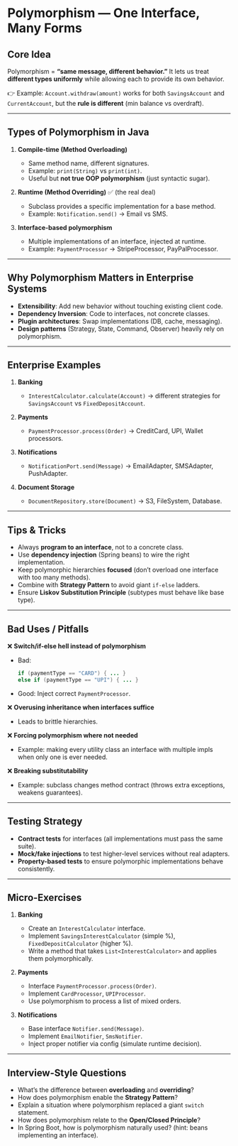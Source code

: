# Polymorphism — One Interface, Many Forms

## Core Idea

Polymorphism = **“same message, different behavior.”**
It lets us treat **different types uniformly** while allowing each to provide its own behavior.

👉 Example: `Account.withdraw(amount)` works for both `SavingsAccount` and `CurrentAccount`, but the **rule is different** (min balance vs overdraft).

---

## Types of Polymorphism in Java

1. **Compile-time (Method Overloading)**

    * Same method name, different signatures.
    * Example: `print(String)` vs `print(int)`.
    * Useful but **not true OOP polymorphism** (just syntactic sugar).

2. **Runtime (Method Overriding)** ✅ (the real deal)

    * Subclass provides a specific implementation for a base method.
    * Example: `Notification.send()` → Email vs SMS.

3. **Interface-based polymorphism**

    * Multiple implementations of an interface, injected at runtime.
    * Example: `PaymentProcessor` → StripeProcessor, PayPalProcessor.

---

## Why Polymorphism Matters in Enterprise Systems

* **Extensibility**: Add new behavior without touching existing client code.
* **Dependency Inversion**: Code to interfaces, not concrete classes.
* **Plugin architectures**: Swap implementations (DB, cache, messaging).
* **Design patterns** (Strategy, State, Command, Observer) heavily rely on polymorphism.

---

## Enterprise Examples

1. **Banking**

    * `InterestCalculator.calculate(Account)` → different strategies for `SavingsAccount` vs `FixedDepositAccount`.

2. **Payments**

    * `PaymentProcessor.process(Order)` → CreditCard, UPI, Wallet processors.

3. **Notifications**

    * `NotificationPort.send(Message)` → EmailAdapter, SMSAdapter, PushAdapter.

4. **Document Storage**

    * `DocumentRepository.store(Document)` → S3, FileSystem, Database.

---

## Tips & Tricks

* Always **program to an interface**, not to a concrete class.
* Use **dependency injection** (Spring beans) to wire the right implementation.
* Keep polymorphic hierarchies **focused** (don’t overload one interface with too many methods).
* Combine with **Strategy Pattern** to avoid giant `if-else` ladders.
* Ensure **Liskov Substitution Principle** (subtypes must behave like base type).

---

## Bad Uses / Pitfalls

❌ **Switch/if-else hell instead of polymorphism**

* Bad:

  ```java
  if (paymentType == "CARD") { ... }
  else if (paymentType == "UPI") { ... }
  ```
* Good: Inject correct `PaymentProcessor`.

❌ **Overusing inheritance when interfaces suffice**

* Leads to brittle hierarchies.

❌ **Forcing polymorphism where not needed**

* Example: making every utility class an interface with multiple impls when only one is ever needed.

❌ **Breaking substitutability**

* Example: subclass changes method contract (throws extra exceptions, weakens guarantees).

---

## Testing Strategy

* **Contract tests** for interfaces (all implementations must pass the same suite).
* **Mock/fake injections** to test higher-level services without real adapters.
* **Property-based tests** to ensure polymorphic implementations behave consistently.

---

## Micro-Exercises

1. **Banking**

    * Create an `InterestCalculator` interface.
    * Implement `SavingsInterestCalculator` (simple %), `FixedDepositCalculator` (higher %).
    * Write a method that takes `List<InterestCalculator>` and applies them polymorphically.

2. **Payments**

    * Interface `PaymentProcessor.process(Order)`.
    * Implement `CardProcessor`, `UPIProcessor`.
    * Use polymorphism to process a list of mixed orders.

3. **Notifications**

    * Base interface `Notifier.send(Message)`.
    * Implement `EmailNotifier`, `SmsNotifier`.
    * Inject proper notifier via config (simulate runtime decision).

---

## Interview-Style Questions

* What’s the difference between **overloading** and **overriding**?
* How does polymorphism enable the **Strategy Pattern**?
* Explain a situation where polymorphism replaced a giant `switch` statement.
* How does polymorphism relate to the **Open/Closed Principle**?
* In Spring Boot, how is polymorphism naturally used? (hint: beans implementing an interface).